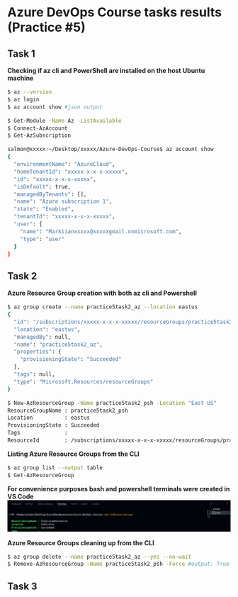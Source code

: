 # Azure DevOps Course tasks results (Practice #5)

## Task 1
**Checking if az cli and PowerShell are installed on the host Ubuntu machine**
```bash
$ az --version
$ az login
$ az account show #json output
```
```bash
$ Get-Module -Name Az -ListAvailable
$ Connect-AzAccount
$ Get-AzSubscription
```
```bash
salmon@xxxxx:~/Desktop/xxxxx/Azure-DevOps-Course$ az account show
{
  "environmentName": "AzureCloud",
  "homeTenantId": "xxxxx-x-x-x-xxxxx",
  "id": "xxxxx-x-x-x-xxxxx",
  "isDefault": true,
  "managedByTenants": [],
  "name": "Azure subscription 1",
  "state": "Enabled",
  "tenantId": "xxxxx-x-x-x-xxxxx",
  "user": {
    "name": "Markiianxxxxx@xxxxxgmail.onmicrosoft.com",
    "type": "user"
  }
}
```

## Task 2
**Azure Resource Group creation with both az cli and Powershell**
```bash
$ az group create --name practice5task2_az --location eastus
{
  "id": "/subscriptions/xxxxx-x-x-x-xxxxx/resourceGroups/practice5task2_az",
  "location": "eastus",
  "managedBy": null,
  "name": "practice5task2_az",
  "properties": {
    "provisioningState": "Succeeded"
  },
  "tags": null,
  "type": "Microsoft.Resources/resourceGroups"
}
```
```bash
$ New-AzResourceGroup -Name practice5task2_psh -Location "East US"
ResourceGroupName : practice5task2_psh
Location          : eastus
ProvisioningState : Succeeded
Tags              : 
ResourceId        : /subscriptions/xxxxx-x-x-x-xxxxx/resourceGroups/practice5task2_psh
```
**Listing Azure Resource Groups from the CLI**
```bash
$ az group list --output table
$ Get-AzResourceGroup
```

**For convenience purposes bash and powershell terminals were created in VS Code**
![Screenshot](screenshots_task2/vs-code-overview.png)

**Azure Resource Groups cleaning up from the CLI**
```bash
$ az group delete --name practice5task2_az --yes --no-wait
$ Remove-AzResourceGroup -Name practice5task2_psh -Force #output: True
```

## Task 3



